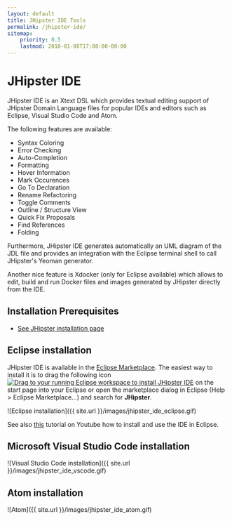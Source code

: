 ```yaml
---
layout: default
title: JHipster IDE Tools
permalink: /jhipster-ide/
sitemap:
    priority: 0.5
    lastmod: 2018-01-08T17:08:00-00:00
---
```


# <i class="fa fa-object-group"></i> JHipster IDE

JHipster IDE is an Xtext DSL which provides textual editing support of JHipster Domain Language files for popular IDEs and editors such as Eclipse, Visual Studio Code and Atom.

The following features are available:

- Syntax Coloring
- Error Checking
- Auto-Completion
- Formatting
- Hover Information
- Mark Occurences
- Go To Declaration
- Rename Refactoring
- Toggle Comments
- Outline / Structure View
- Quick Fix Proposals
- Find References
- Folding

Furthermore, JHipster IDE generates automatically an UML diagram of the JDL file and provides an integration with the Eclipse terminal shell to call JHipster's Yeoman generator.

Another nice feature is Xdocker (only for Eclipse available) which allows to edit, build and run Docker files and images generated by JHipster directly from the IDE.

## Installation Prerequisites
- [See JHipster installation page ](https://www.jhipster.tech/installation/)

## Eclipse installation

JHipster IDE is available in the [Eclipse Marketplace](https://marketplace.eclipse.org/content/jhipster-ide). The easiest way to install it is to drag the following icon <a href="http://marketplace.eclipse.org/marketplace-client-intro?mpc_install=3184658" class="drag" title="Drag to your running Eclipse workspace to install JHipster IDE"><img class="img-responsive" src="https://marketplace.eclipse.org/sites/all/themes/solstice/public/images/marketplace/btn-install.png" alt="Drag to your running Eclipse workspace to install JHipster IDE" /></a> on the start page into your Eclipse or open the marketplace dialog in Eclipse (Help > Eclipse Marketplace...) and search for <b>JHipster</b>.

![Eclipse installation]({{ site.url }}/images/jhipster_ide_eclipse.gif)

See also <a href="https://www.youtube.com/embed/LERTahPqVjo">this</a> tutorial on Youtube how to install and use the IDE in Eclipse.

## Microsoft Visual Studio Code installation

![Visual Studio Code installation]({{ site.url }}/images/jhipster_ide_vscode.gif)

## Atom installation

![Atom]({{ site.url }}/images/jhipster_ide_atom.gif)
